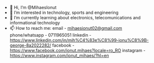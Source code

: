 - 👋 Hi, I’m @MihaesIonut
- 👀 I’m interested in technology, sports and engineering
- 🌱 I’m currently learning about electronics, telecomunications and informational technology
- 📫 How to reach me: email - mihaesionut02@gmail.com
                      phone/whatsapp - 0711965051
                      linkedin - https://www.linkedin.com/in/mih%C4%83e%C8%99-ionu%C8%9B-george-8a2022282/
                      facebook - https://www.facebook.com/ionut.mihaes?locale=ro_RO
                      instagram - https://www.instagram.com/ionut_mihaes/?hl=en

<!---
MihaesIonut/MihaesIonut is a ✨ special ✨ repository because its `README.md` (this file) appears on your GitHub profile.
You can click the Preview link to take a look at your changes.
--->
